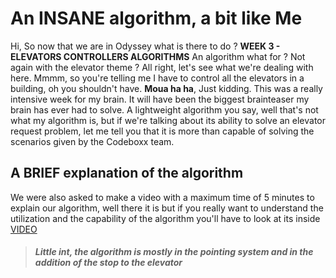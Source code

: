 # An **INSANE** algorithm, a bit like Me

Hi, So now that we are in Odyssey what is there to do ? **WEEK 3 - ELEVATORS CONTROLLERS ALGORITHMS** An algorithm what for ? Not again with the elevator theme ? All right, let's see what we're dealing with here. Mmmm, so you're telling me I have to control all the elevators in a building, oh you shouldn't have. **Moua ha ha**, Just kidding. This was a really intensive week for my brain. It will have been the biggest brainteaser my brain has ever had to solve. A lightweight algorithm you say, well that's not what my algorithm is, but if we're talking about its ability to solve an elevator request problem, let me tell you that it is more than capable of solving the scenarios given by the Codeboxx team.

## A BRIEF explanation of the algorithm

We were also asked to make a video with a maximum time of 5 minutes to explain our algorithm, well there it is but if you really want to understand the utilization and the capability of the algorithm you'll have to look at its inside 
[VIDEO](https://youtu.be/PL7zzutB3mI)

 > ##### Little int, the algorithm is mostly in the pointing system and in the addition of the stop to the elevator
